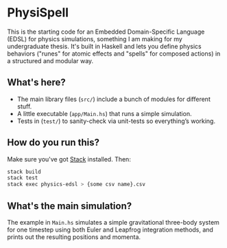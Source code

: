 # PhysiSpell

This is the starting code for an Embedded Domain-Specific Language (EDSL) for physics simulations, something I am making for my undergraduate thesis. It's built in Haskell and lets you define physics behaviors ("runes" for atomic effects and "spells" for composed actions) in a structured and modular way.

## What's here?

* The main library files (`src/`) include a bunch of modules for different stuff. 
* A little executable (`app/Main.hs`) that runs a simple simulation.
* Tests in (`test/`) to sanity-check via unit-tests so everything’s working.

## How do you run this?

Make sure you've got [Stack](https://docs.haskellstack.org/en/stable/README/) installed. Then:

```bash
stack build
stack test
stack exec physics-edsl > {some csv name}.csv
```

## What's the main simulation?

The example in `Main.hs` simulates a simple gravitational three-body system for one timestep using both Euler and Leapfrog integration methods, and prints out the resulting positions and momenta.
